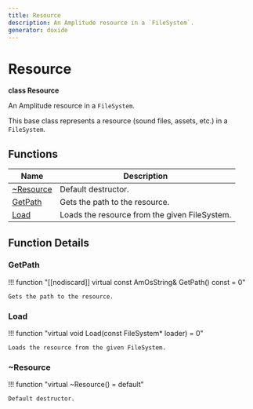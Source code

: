 ```yaml
---
title: Resource
description: An Amplitude resource in a `FileSystem`.
generator: doxide
---
```



# Resource

**class  Resource**


An Amplitude resource in a `FileSystem`.

This base class represents a resource (sound files, assets, etc.) in a `FileSystem`.


    


## Functions

| Name | Description |
| ---- | ----------- |
| [~Resource](#_u007eResource) | Default destructor.  |
| [GetPath](#GetPath) | Gets the path to the resource.  |
| [Load](#Load) | Loads the resource from the given FileSystem.  |

## Function Details

### GetPath<a name="GetPath"></a>
!!! function "[[nodiscard]] virtual const AmOsString&amp; GetPath() const = 0"

    
    Gets the path to the resource.
             
    
    
    

### Load<a name="Load"></a>
!!! function "virtual void Load(const FileSystem&#42; loader) = 0"

    
    Loads the resource from the given FileSystem.
             
    
    
    

### ~Resource<a name="_u007eResource"></a>
!!! function "virtual ~Resource() = default"

    
    Default destructor.
             
    
    
    

